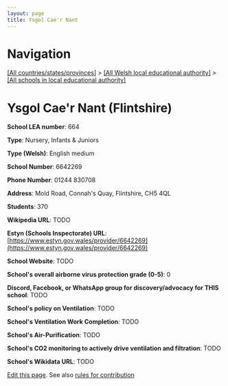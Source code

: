 ```yaml
---
layout: page
title: Ysgol Cae'r Nant
---
```

# Navigation

[[All countries/states/provinces]](../../..) > [[All Welsh local educational authority]](../..) > [[All schools in local educational authority]](..)

# Ysgol Cae'r Nant (Flintshire)

**School LEA number**: 664

**Type**: Nursery, Infants & Juniors

**Type (Welsh)**: English medium

**School Number**: 6642269

**Phone Number**: 01244 830708

**Address**: Mold Road, Connah's Quay, Flintshire, CH5 4QL

**Students**: 370

**Wikipedia URL**: TODO

**Estyn (Schools Inspectorate) URL**: [https://www.estyn.gov.wales/provider/6642269](https://www.estyn.gov.wales/provider/6642269)

**School Website**: TODO

**School's overall airborne virus protection grade (0-5)**: 0

**Discord, Facebook, or WhatsApp group for discovery/advocacy for THIS school**: TODO

**School's policy on Ventilation**: TODO

**School's Ventilation Work Completion**: TODO

**School's Air-Purification**: TODO

**School's CO2 monitoring to actively drive ventilation and filtration**: TODO

**School's Wikidata URL**: TODO




[Edit this page](https://github.com/ventilate-schools/Wales/edit/prif/./Flintshire/Ysgol_Cae'r_Nant.md). See also [rules for contribution](../../../contribution-rules/)
